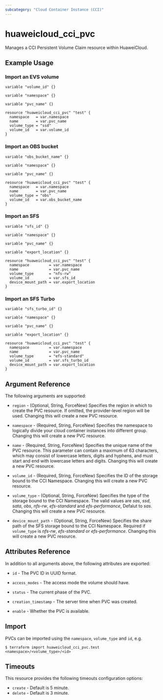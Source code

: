 ```yaml
---
subcategory: "Cloud Container Instance (CCI)"
---
```


# huaweicloud_cci_pvc

Manages a CCI Persistent Volume Claim resource within HuaweiCloud.

## Example Usage

### Import an EVS volume

```hcl
variable "volume_id" {}

variable "namespace" {}

variable "pvc_name" {}

resource "huaweicloud_cci_pvc" "test" {
  namespace   = var.namespace
  name        = var.pvc_name
  volume_type = "ssd"
  volume_id   = var.volume_id
}
```

### Import an OBS bucket

```hcl
variable "obs_bucket_name" {}

variable "namespace" {}

variable "pvc_name" {}

resource "huaweicloud_cci_pvc" "test" {
  namespace   = var.namespace
  name        = var.pvc_name
  volume_type = "obs"
  volume_id   = var.obs_bucket_name
}
```

### Import an SFS

```hcl
variable "sfs_id" {}

variable "namespace" {}

variable "pvc_name" {}

variable "export_location" {}

resource "huaweicloud_cci_pvc" "test" {
  namespace         = var.namespace
  name              = var.pvc_name
  volume_type       = "nfs-rw"
  volume_id         = var.sfs_id
  device_mount_path = var.export_location
}
```

### Import an SFS Turbo

```hcl
variable "sfs_turbo_id" {}

variable "namespace" {}

variable "pvc_name" {}

variable "export_location" {}

resource "huaweicloud_cci_pvc" "test" {
  namespace         = var.namespace
  name              = var.pvc_name
  volume_type       = "efs-standard"
  volume_id         = var.sfs_turbo_id
  device_mount_path = var.export_location
}
```

## Argument Reference

The following arguments are supported:

* `region` - (Optional, String, ForceNew) Specifies the region in which to create the PVC resource.
  If omitted, the provider-level region will be used.
  Changing this will create a new PVC resource.

* `namespace` - (Required, String, ForceNew) Specifies the namespace to logically divide your cloud container instances into different group.
  Changing this will create a new PVC resource.

* `name` - (Required, String, ForceNew) Specifies the unique name of the PVC resource.
  This parameter can contain a maximum of 63 characters, which may consist of lowercase letters, digits and hyphens,
  and must start and end with lowercase letters and digits.
  Changing this will create a new PVC resource.

* `volume_id` - (Required, String, ForceNew) Specifies the ID of the storage bound to the CCI Namespace.
  Changing this will create a new PVC resource.

* `volume_type` - (Optional, String, ForceNew) Specifies the type of the storage bound to the CCI Namespace.
  The valid values are *sas*, *ssd*, *sata*, *obs*, *nfs-rw*, *efs-standard* and *efs-performance*, Defalut to *sas*.
  Changing this will create a new PVC resource.

* `device_mount_path` - (Optional, String, ForceNew) Specifies the share path of the SFS storage bound to the CCI Namespace.
  Required if `volume_type` is *nfs-rw*, *efs-standard* or *efs-performance*.
  Changing this will create a new PVC resource.

## Attributes Reference

In addition to all arguments above, the following attributes are exported:

* `id` - The PVC ID in UUID format.

* `access_modes` - The access mode the volume should have.

* `status` - The current phase of the PVC.

* `creation_timestamp` - The server time when PVC was created.

* `enable` - Whether the PVC is available.

## Import

PVCs can be imported using the `namespace`, `volume_type` and `id`, e.g.
```
$ terraform import huaweicloud_cci_pvc.test <namespace>/<volume_type>/<id>
```

## Timeouts

This resource provides the following timeouts configuration options:
* `create` - Default is 5 minute.
* `delete` - Default is 3 minute.
